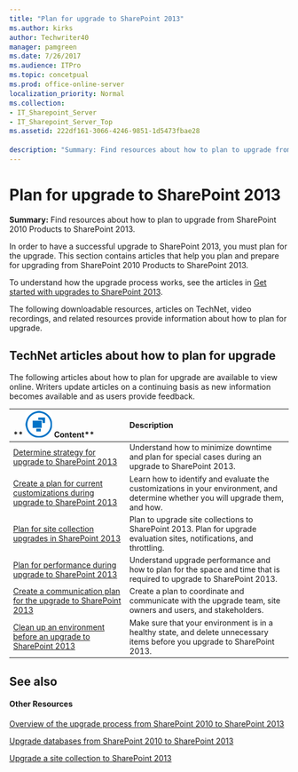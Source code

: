 ```yaml
---
title: "Plan for upgrade to SharePoint 2013"
ms.author: kirks
author: Techwriter40
manager: pamgreen
ms.date: 7/26/2017
ms.audience: ITPro
ms.topic: concetpual
ms.prod: office-online-server
localization_priority: Normal
ms.collection:
- IT_Sharepoint_Server
- IT_Sharepoint_Server_Top
ms.assetid: 222df161-3066-4246-9851-1d5473fbae28

description: "Summary: Find resources about how to plan to upgrade from SharePoint 2010 Products to SharePoint 2013."
---
```


# Plan for upgrade to SharePoint 2013

 **Summary:** Find resources about how to plan to upgrade from SharePoint 2010 Products to SharePoint 2013. 
  
In order to have a successful upgrade to SharePoint 2013, you must plan for the upgrade. This section contains articles that help you plan and prepare for upgrading from SharePoint 2010 Products to SharePoint 2013.
  
To understand how the upgrade process works, see the articles in [Get started with upgrades to SharePoint 2013](get-started-with-upgrade-0.md).
  
The following downloadable resources, articles on TechNet, video recordings, and related resources provide information about how to plan for upgrade.
  
## TechNet articles about how to plan for upgrade

The following articles about how to plan for upgrade are available to view online. Writers update articles on a continuing basis as new information becomes available and as users provide feedback.
  
|**        ![Building blocks](../media/mod_icon_buildingblock_M.png)          Content**|**Description**|
|:-----|:-----|
|[Determine strategy for upgrade to SharePoint 2013](http://technet.microsoft.com/library/f11e6c4f-dc2a-4d17-a2c8-9455792b4b9b%28Office.14%29.aspx) <br/> |Understand how to minimize downtime and plan for special cases during an upgrade to SharePoint 2013.  <br/> |
|[Create a plan for current customizations during upgrade to SharePoint 2013](http://technet.microsoft.com/library/be1de0da-addb-4e6a-852c-0e68072d7f95%28Office.14%29.aspx) <br/> |Learn how to identify and evaluate the customizations in your environment, and determine whether you will upgrade them, and how.  <br/> |
|[Plan for site collection upgrades in SharePoint 2013](http://technet.microsoft.com/library/e7455e3f-6770-4785-8d3e-da72cb7de261%28Office.14%29.aspx) <br/> |Plan to upgrade site collections to SharePoint 2013. Plan for upgrade evaluation sites, notifications, and throttling.  <br/> |
|[Plan for performance during upgrade to SharePoint 2013](http://technet.microsoft.com/library/7d9c454c-9300-42e5-a79f-1064266a2393%28Office.14%29.aspx) <br/> |Understand upgrade performance and how to plan for the space and time that is required to upgrade to SharePoint 2013.  <br/> |
|[Create a communication plan for the upgrade to SharePoint 2013](http://technet.microsoft.com/library/dcf8e99b-fd8e-4a91-b281-bd673afee3b7%28Office.14%29.aspx) <br/> |Create a plan to coordinate and communicate with the upgrade team, site owners and users, and stakeholders.  <br/> |
|[Clean up an environment before an upgrade to SharePoint 2013](http://technet.microsoft.com/library/bad0e5f7-44e1-40c7-8450-4c7069d4984b%28Office.14%29.aspx) <br/> |Make sure that your environment is in a healthy state, and delete unnecessary items before you upgrade to SharePoint 2013.  <br/> |
   
## See also

#### Other Resources

[Overview of the upgrade process from SharePoint 2010 to SharePoint 2013](overview-of-the-upgrade-process-from-sharepoint-2010-to-sharepoint-2013.md)
  
[Upgrade databases from SharePoint 2010 to SharePoint 2013](upgrade-databases-0.md)
  
[Upgrade a site collection to SharePoint 2013](upgrade-a-site-collection-to-sharepoint-2013.md)

